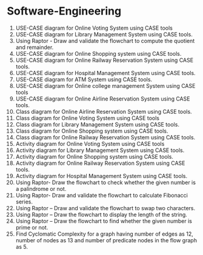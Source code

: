 # Software-Engineering
1. USE-CASE diagram for Online Voting System using CASE tools
2. USE-CASE diagram for Library Management System using CASE tools.
3. Using Raptor - Draw and validate the flowchart to compute the quotient and remainder.
4. USE-CASE diagram for Online Shopping system using CASE tools.
5. USE-CASE diagram for Online Railway Reservation System using CASE 
tools.
6. USE-CASE diagram for Hospital Management System using CASE tools.
7. USE-CASE diagram for ATM System using CASE tools.
8. USE-CASE diagram for Online college management System using CASE 
tools
9. USE-CASE diagram for Online Airline Reservation System using CASE 
tools.
10. Class diagram for Online Airline Reservation System using CASE tools.
11. Class diagram for Online Voting System using CASE tools
12. Class diagram for Library Management System using CASE tools.
13. Class diagram for Online Shopping system using CASE tools.
14. Class diagram for Online Railway Reservation System using CASE tools.
15. Activity diagram for Online Voting System using CASE tools
16. Activity diagram for Library Management System using CASE tools.
17. Activity diagram for Online Shopping system using CASE tools.
18. Activity diagram for Online Railway Reservation System using CASE tools.
19. Activity diagram for Hospital Management System using CASE tools.
20. Using Raptor- Draw the flowchart to check whether the given number is a 
palindrome or not.
21. Using Raptor- Draw and validate the flowchart to calculate Fibonacci series.
22. Using Raptor – Draw and validate the flowchart to swap two characters.
23. Using Raptor – Draw the flowchart to display the length of the string.
24. Using Raptor – Draw the flowchart to find whether the given number is prime or 
not.
25. Find Cyclomatic Complexity for a graph having number of edges as 12, number of 
nodes as 13 and number of predicate nodes in the flow graph as 5.
